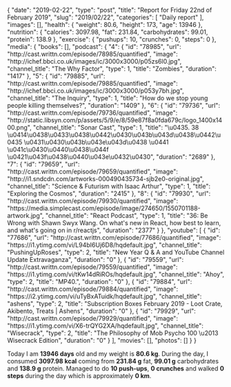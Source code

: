 {
    "date": "2019-02-22",
    "type": "post",
    "title": "Report for Friday 22nd of February 2019",
    "slug": "2019\/02\/22",
    "categories": [
        "Daily report"
    ],
    "images": [],
    "health": {
        "weight": 80.6,
        "height": 173,
        "age": 13946
    },
    "nutrition": {
        "calories": 3097.98,
        "fat": 231.84,
        "carbohydrates": 99.01,
        "protein": 138.9
    },
    "exercise": {
        "pushups": 10,
        "crunches": 0,
        "steps": 0
    },
    "media": {
        "books": [],
        "podcast": {
            "4": {
                "id": "78985",
                "url": "http:\/\/cast.writtn.com\/episode\/78985\/quantified",
                "image": "http:\/\/ichef.bbci.co.uk\/images\/ic\/3000x3000\/p05zs6l0.jpg",
                "channel_title": "The Why Factor",
                "type": 1,
                "title": "Zombies",
                "duration": "1417"
            },
            "5": {
                "id": "79885",
                "url": "http:\/\/cast.writtn.com\/episode\/79885\/quantified",
                "image": "http:\/\/ichef.bbci.co.uk\/images\/ic\/3000x3000\/p053y7bh.jpg",
                "channel_title": "The Inquiry",
                "type": 1,
                "title": "How do we stop young people killing themselves?",
                "duration": "1409"
            },
            "6": {
                "id": "79736",
                "url": "http:\/\/cast.writtn.com\/episode\/79736\/quantified",
                "image": "http:\/\/static.libsyn.com\/p\/assets\/5\/9\/e\/8\/59e87f8a0fda679c\/logo_1400x1400.png",
                "channel_title": "Sonar Cast",
                "type": 1,
                "title": "\u0435. 38 \u0414\u0438\u0433\u0438\u0442\u0430\u043b\u043d\u0438\u0442\u0435 \u0431\u0430\u043b\u043e\u043d\u0438 \u0441 \u041c\u0430\u0440\u0438\u044f \u0421\u043f\u0438\u0440\u043e\u0432\u0430",
                "duration": "2689"
            },
            "7": {
                "id": "79659",
                "url": "http:\/\/cast.writtn.com\/episode\/79659\/quantified",
                "image": "http:\/\/i1.sndcdn.com\/artworks-000490435734-sjb2e0-original.jpg",
                "channel_title": "Science & Futurism with Isaac Arthur",
                "type": 1,
                "title": "Exploring the Cosmos",
                "duration": "2415"
            },
            "8": {
                "id": "79930",
                "url": "http:\/\/cast.writtn.com\/episode\/79930\/quantified",
                "image": "https:\/\/media.simplecast.com\/episode\/image\/274650\/1550701188-artwork.jpg",
                "channel_title": "React Podcast",
                "type": 1,
                "title": "36: Be Wrong with Shawn Swyx Wang. On what's new in React, how best to learn, and what's going on in r\/reactjs",
                "duration": "2377"
            }
        },
        "youtube": [
            {
                "id": "77686",
                "url": "http:\/\/cast.writtn.com\/episode\/77686\/quantified",
                "image": "https:\/\/i1.ytimg.com\/vi\/L94bI6Uj6D8\/hqdefault.jpg",
                "channel_title": "PushingUpRoses",
                "type": 2,
                "title": "New Year Q & A and YouTube Channel Update Extravaganza",
                "duration": "0"
            },
            {
                "id": "79559",
                "url": "http:\/\/cast.writtn.com\/episode\/79559\/quantified",
                "image": "https:\/\/i1.ytimg.com\/vi\/tKw14dRiROs\/hqdefault.jpg",
                "channel_title": "Ahoy",
                "type": 2,
                "title": "MP40.",
                "duration": "0"
            },
            {
                "id": "79884",
                "url": "http:\/\/cast.writtn.com\/episode\/79884\/quantified",
                "image": "https:\/\/i2.ytimg.com\/vi\/uTyBxATuidk\/hqdefault.jpg",
                "channel_title": "ashens",
                "type": 2,
                "title": "Subscription Boxes February 2019 - Loot Crate, Akibento, Treats | Ashens",
                "duration": "0"
            },
            {
                "id": "79929",
                "url": "http:\/\/cast.writtn.com\/episode\/79929\/quantified",
                "image": "https:\/\/i1.ytimg.com\/vi\/X6-trQYG2XA\/hqdefault.jpg",
                "channel_title": "Wisecrack",
                "type": 2,
                "title": "The Philosophy of Mob Psycho 100 \u2013 Wisecrack Edition",
                "duration": "0"
            }
        ],
        "movies": [],
        "photos": []
    }
}

Today I am <strong>13946 days</strong> old and my weight is <strong>80.6 kg</strong>. During the day, I consumed <strong>3097.98 kcal</strong> coming from <strong>231.84 g</strong> fat, <strong>99.01 g</strong> carbohydrates and <strong>138.9 g</strong> protein. Managed to do <strong>10 push-ups</strong>, <strong>0 crunches</strong> and walked <strong>0 steps</strong> during the day which is approximately <strong>0 km</strong>.